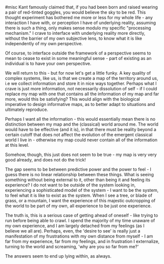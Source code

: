 #misc
Kant famously claimed that, if you had been born and raised wearing a pair of red-tinted goggles, you would believe the sky to be red. This thought experiment has bothered me more or less for my whole life - any interaction I have with, or perception I have of underlying reality, assuming there is such a thing, only makes sense modulo my specific "processing mechanism." I crave to interface with underlying reality more directly, without the barrier of my own subjective lens, to know what it is like independently of my own perspective. 

Of course, to interface outside the framework of a perspective seems to mean to cease to exist in some meaningful sense - part of existing as an individual is to have your own perspective. 

We will return to this - but for now let's get a little funky. A key quality of complex systems, like us, is that we create a map of the territory around us, i.e we collect information and store it in nice ways together. Perhaps what I crave is just more information, not necessarily dissolution of self - if I could replace my map with one that contains all the information of my map and far more, would this be satisfying? This would align with the biological imperative to design informative maps, as to better adapt to situations and ultimately reproduce. 

Perhaps I want all the information - this would essentially mean there is no distinction between my map and the (classical) world around me. The world would have to be effective (and it is), in that there must be reality beyond a certain cutoff that does not affect the evolution of the emergent classical world I live in - otherwise my map could never contain all of the information at this level.

Somehow, though, this just does not seem to be true - my map is very very good already, and does not do the trick! 

The gap seems to be between predictive power and the power to feel - I guess there is no linear relationship between these things. What is seeing something without being external to it, other than being it and feeling its experience? I do not want to be outside of the system looking in, experiencing a sophisticated model of the system - I want to be the system, to feel what it is like to exist as the system. When I see a tree, or blade of grass, or a mountain, I want the experience of this majestic outcropping of the world to be part of my own, all experience to be just one experience. 

The truth is, this is a serious case of getting ahead of oneself - like trying to run before being able to crawl. I spend the majority of my time unaware of my own experience, and I am largely detached from my feelings (as I believe we all are). Perhaps, even, the 'desire to see' is really just a manifestation of my frustrations with my own distance from myself - I am far from my experience, far from my feelings, and in frustration I externalize, turning to the world and screaming, 'why are you so far from me?' 

The answers seem to end up lying within, as always.

